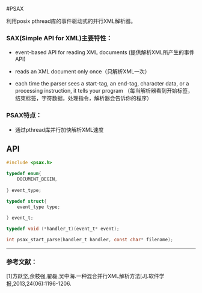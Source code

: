 #PSAX

利用posix pthread库的事件驱动式的并行XML解析器。



### SAX(Simple API for XML)主要特性：

* event-based API for reading XML documents  (提供解析XML所产生的事件API)

* reads an XML document only once（只解析XML一次）

* each time the parser sees a start-tag, an end-tag, character data, or a processing instruction, it tells your program （每当解析器看到开始标签，结束标签，字符数据，处理指令，解析器会告诉你的程序）



### PSAX特点：

* 通过pthread库并行加快解析XML速度



## API

```c
#include <psax.h>

typedef enum{
    DOCUMENT_BEGIN,
    
} event_type;

typedef struct{
    event_type type;
    
} event_t;

typedef void (*handler_t)(event_t* event);

int psax_start_parse(handler_t handler, const char* filename);
```





***

### 参考文献：

[1]方跃坚,余枝强,翟磊,吴中海.一种混合并行XML解析方法[J].软件学报,2013,24(06):1196-1206.

